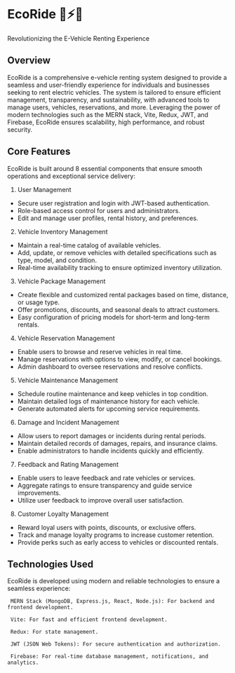 # EcoRide 🚗⚡🍃
Revolutionizing the E-Vehicle Renting Experience

## Overview
EcoRide is a comprehensive e-vehicle renting system designed to provide a seamless and user-friendly experience for individuals and businesses seeking to rent electric vehicles. The system is tailored to ensure efficient management, transparency, and sustainability, with advanced tools to manage users, vehicles, reservations, and more. Leveraging the power of modern technologies such as the MERN stack, Vite, Redux, JWT, and Firebase, EcoRide ensures scalability, high performance, and robust security.

## Core Features
EcoRide is built around 8 essential components that ensure smooth operations and exceptional service delivery:

1. User Management
- Secure user registration and login with JWT-based authentication.
- Role-based access control for users and administrators.
- Edit and manage user profiles, rental history, and preferences.

2. Vehicle Inventory Management
- Maintain a real-time catalog of available vehicles.
- Add, update, or remove vehicles with detailed specifications such as type, model, and condition.
- Real-time availability tracking to ensure optimized inventory utilization.

3. Vehicle Package Management
- Create flexible and customized rental packages based on time, distance, or usage type.
- Offer promotions, discounts, and seasonal deals to attract customers.
- Easy configuration of pricing models for short-term and long-term rentals.

4. Vehicle Reservation Management
- Enable users to browse and reserve vehicles in real time.
- Manage reservations with options to view, modify, or cancel bookings.
- Admin dashboard to oversee reservations and resolve conflicts.

5. Vehicle Maintenance Management
- Schedule routine maintenance and keep vehicles in top condition.
- Maintain detailed logs of maintenance history for each vehicle.
- Generate automated alerts for upcoming service requirements.

6. Damage and Incident Management
- Allow users to report damages or incidents during rental periods.
- Maintain detailed records of damages, repairs, and insurance claims.
- Enable administrators to handle incidents quickly and efficiently.

7. Feedback and Rating Management
- Enable users to leave feedback and rate vehicles or services.
- Aggregate ratings to ensure transparency and guide service improvements.
- Utilize user feedback to improve overall user satisfaction.

8. Customer Loyalty Management
- Reward loyal users with points, discounts, or exclusive offers.
- Track and manage loyalty programs to increase customer retention.
- Provide perks such as early access to vehicles or discounted rentals.

## Technologies Used
EcoRide is developed using modern and reliable technologies to ensure a seamless experience:

`` MERN Stack (MongoDB, Express.js, React, Node.js): For backend and frontend development.``

`` Vite: For fast and efficient frontend development.``

`` Redux: For state management.``

`` JWT (JSON Web Tokens): For secure authentication and authorization.``

`` Firebase: For real-time database management, notifications, and analytics.``

